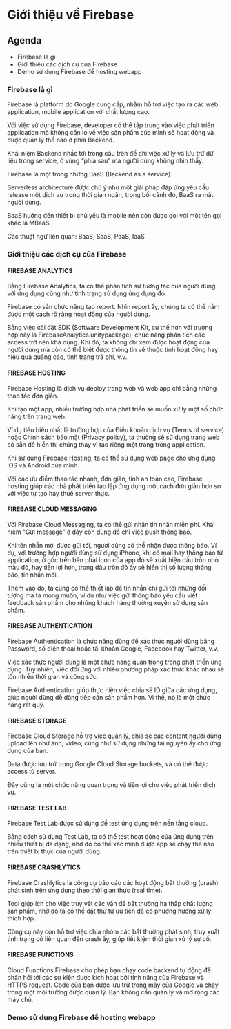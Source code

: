 # Giới thiệu về Firebase

## Agenda

- Firebase là gì
- Giới thiệu các dịch cụ của Firebase
- Demo sử dụng Firebase để hosting webapp

### Firebase là gì

Firebase là platform do Google cung cấp, nhằm hỗ trợ việc tạo ra các web application, mobile application với chất lượng cao.

Với việc sử dụng Firebase, developer có thể tập trung vào việc phát triển application mà không cần lo về việc sản phẩm của mình sẽ hoạt động và được quản lý thể nào ở phía Backend.

Khái niệm Backend nhắc tới trong câu trên để chỉ việc xử lý và lưu trữ dữ liệu trong service, ở vùng “phía sau” mà người dùng không nhìn thấy.

Firebase là một trong những BaaS (Backend as a service).

Serverless architecture được chú ý như một giải pháp đáp ứng yêu cầu release một dịch vụ trong thời gian ngắn, trong bối cảnh đó, BaaS ra mắt người dùng.

BaaS hướng đến thiết bị chủ yếu là mobile nên còn được gọi với một tên gọi khác là MBaaS.

Các thuật ngữ liên quan: BaaS, SaaS, PaaS, IaaS

### Giới thiệu các dịch cụ của Firebase

#### FIREBASE ANALYTICS

Bằng Firebase Analytics, ta có thể phân tích sự tương tác của người dùng với ứng dụng cũng như tình trạng sử dụng ứng dụng đó.

Firebase có sẵn chức năng tạo report. Nhìn report ấy, chúng ta có thể nắm được một cách rõ ràng hoạt động của người dùng.

Bằng việc cài đặt SDK (Software Development Kit, cụ thể hơn với trường hợp này là FirebaseAnalytics.unitypackage), chức năng phân tích các access trở nên khả dụng. Khi đó, ta không chỉ xem được hoạt động của người dùng mà còn có thể biết được thông tin về thuộc tính hoạt động hay hiệu quả quảng cáo, tình trạng trả phí, v.v.

#### FIREBASE HOSTING

Firebase Hosting là dịch vụ deploy trang web và web app chỉ bằng những thao tác đơn giản.

Khi tạo một app, nhiều trường hợp nhà phát triển sẽ muốn xử lý một số chức năng trên trang web.

Ví dụ tiêu biểu nhất là trường hợp của Điều khoản dịch vụ (Terms of service) hoặc Chính sách bảo mật (Privacy policy), ta thường sẽ sử dụng trang web có sẵn để hiển thị chúng thay vì tạo riêng một trang trong application.

Khi sử dụng Firebase Hosting, ta có thể sử dụng web page cho ứng dụng iOS và Android của mình.

Với các ưu điểm thao tác nhanh, đơn giản, tính an toàn cao, Firebase hosting giúp các nhà phát triển tạo lập ứng dụng một cách đơn giản hơn so với việc tự tạo hay thuê server thực.

#### FIREBASE CLOUD MESSAGING

Với Firebase Cloud Messaging, ta có thể gửi nhận tin nhắn miễn phí. Khái niệm “Gửi message” ở đây còn dùng để chỉ việc push thông báo.

Khi tên nhắn mới được gửi tới, người dùng có thể nhận được thông báo. Ví dụ, với trường hợp người dùng sử dụng iPhone, khi có mail hay thông báo từ application, ở góc trên bên phải icon của app đó sẽ xuất hiện dấu tròn nhỏ màu đỏ, hay tiện lợi hơn, trong dấu tròn đỏ ấy sẽ hiển thị số lượng thông báo, tin nhắn mới.

Thêm vào đó, ta cũng có thể thiết lập để tin nhắn chỉ gửi tới những đối tượng mà ta mong muốn, ví dụ như việc gửi thông báo yêu cầu viết feedback sản phẩm cho những khách hàng thường xuyên sử dụng sản phẩm.

#### FIREBASE AUTHENTICATION

Firebase Authentication là chức năng dùng để xác thực người dùng bằng Password, số điện thoại hoặc tài khoản Google, Facebook hay Twitter, v.v.

Việc xác thực người dùng là một chức năng quan trọng trong phát triển ứng dụng. Tuy nhiên, việc đối ứng với nhiều phương pháp xác thực khác nhau sẽ tốn nhiều thời gian và công sức.

Firebase Authentication giúp thực hiện việc chia sẻ ID giữa các ứng dụng, giúp người dùng dễ dàng tiếp cận sản phẩm hơn. Vì thế, nó là một chức năng rất quý.

#### FIREBASE STORAGE

Firebase Cloud Storage hỗ trợ việc quản lý, chia sẻ các content người dùng upload lên như ảnh, video; cũng như sử dụng những tài nguyên ấy cho ứng dụng của bạn.

Data được lưu trữ trong Google Cloud Storage buckets, và có thể được access từ server.

Đây cũng là một chức năng quan trọng và tiện lợi cho việc phát triển dịch vụ.

#### FIREBASE TEST LAB

Firebase Test Lab được sử dụng để test ứng dụng trên nền tẳng cloud.

Bằng cách sử dụng Test Lab, ta có thể test hoạt động của ứng dụng trên nhiều thiết bị đa dạng, nhờ đó có thể xác minh được app sẽ chạy thế nào trên thiết bị thực của người dùng.

#### FIREBASE CRASHLYTICS

Firebase Crashlytics là công cụ báo cáo các hoạt động bất thường (crash) phát sinh trên ứng dụng theo thời gian thực (real time).

Tool giúp ích cho việc truy vết các vấn đề bất thường hạ thấp chất lượng sản phẩm, nhờ đó ta có thể đặt thứ tự ưu tiên để có phương hướng xử lý thích hợp.

Công cụ này còn hỗ trợ việc chia nhóm các bất thường phát sinh, truy xuất tình trạng có liên quan đến crash ấy, giúp tiết kiệm thời gian xử lý sự cố.

#### FIREBASE FUNCTIONS

Cloud Functions Firebase cho phép bạn chạy code backend tự động để phản hồi tới các sự kiện được kích hoạt bởi tính năng của Firebase và HTTPS request. Code của bạn được lưu trữ trong mây của Google và chạy trong một môi trường được quản lý. Bạn không cần quản lý và mở rộng các máy chủ.

### Demo sử dụng Firebase để hosting webapp
